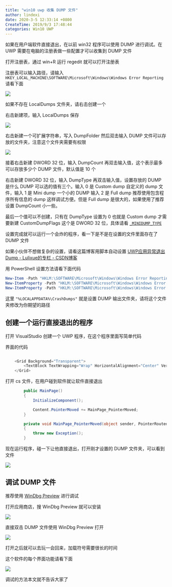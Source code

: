 ```yaml
---
title: "win10 uwp 收集 DUMP 文件"
author: lindexi
date: 2020-3-5 12:33:14 +0800
CreateTime: 2019/9/3 17:48:44
categories: Win10 UWP
---
```


如果在用户端软件直接退出，在以前 win32 程序可以使用 DUMP 进行调试。在 UWP 需要在电脑的注册表做一些配置才可以收集到 DUMP 文件

<!--more-->


<!-- CreateTime:2019/9/3 17:48:44 -->

<!-- csdn -->

打开注册表，通过 win+R 运行 regedit 就可以打开注册表

注册表可以输入路径，请输入 `HKEY_LOCAL_MACHINE\SOFTWARE\Microsoft\Windows\Windows Error Reporting` 请看下面

<!-- ![](image/win10 uwp 收集 DUMP 文件/win10 uwp 收集 DUMP 文件1.png) -->

![](http://image.acmx.xyz/lindexi%2F2018111584338869)

如果不存在 LocalDumps 文件夹，请右击创建一个

右击新建项，输入 LocalDumps 保存

<!-- ![](image/win10 uwp 收集 DUMP 文件/win10 uwp 收集 DUMP 文件3.png) -->

![](http://image.acmx.xyz/lindexi%2F2018111584453145)

右击新建一个可扩展字符串，写入 DumpFolder 然后双击输入 DUMP 文件可以存放的文件夹，注意这个文件夹需要有权限

<!-- ![](image/win10 uwp 收集 DUMP 文件/win10 uwp 收集 DUMP 文件4.png) -->

![](http://image.acmx.xyz/lindexi%2F2018111584635904)

接着右击新建 DWORD 32 位，输入 DumpCount 再双击输入值，这个表示最多可以存放多少个 DUMP 文件，默认值是 10 个

右击新建 DWORD 32 位，输入 DumpType 再双击输入值，设置存放的 DUMP 是什么 DUMP 可以选的值有三个。输入 0 是 Custom dump 自定义的 dump 文件，输入 1 是 Mini dump 一个小的 DUMP 输入 2 是 Full dump 推荐使用包含程序所有信息的 dump 这样调试方便。但是  Full dump 是很大的，如果使用了推荐设置 DumpCount 小一些。

最后一个值可以不创建，只有在 DumpType 设置为 0 也就是 Custom dump 才需要新建 CustomDumpFlags 这个是 DWORD 32 位，具体请看 [`_MINIDUMP_TYPE`](https://docs.microsoft.com/en-us/windows/desktop/api/minidumpapiset/ne-minidumpapiset-_minidump_type )

设置完成就可以运行一个会炸的程序，看一下是不是在设置的文件里面存在了 DUMP 文件

如果小伙伴不想做复杂的设置，请看这篇博客用脚本自动设置 [UWP应用异常退出Dump - Lulixue的专栏 - CSDN博客](https://blog.csdn.net/Meta_Cpp/article/details/88657660 )

用 PowerShell 设置方法请看下面代码

```PowerShell
New-Item -Path "HKLM:\SOFTWARE\Microsoft\Windows\Windows Error Reporting" -Name "LocalDumps"
New-ItemProperty -Path "HKLM:\SOFTWARE\Microsoft\Windows\Windows Error Reporting\LocalDumps" -Name "DumpFolder" -Value "%LOCALAPPDATA%\CrashDumps" -PropertyType "ExpandString"
New-ItemProperty -Path "HKLM:\SOFTWARE\Microsoft\Windows\Windows Error Reporting\LocalDumps" -Name "DumpCount" -Value 10 -PropertyType DWord
```

这里 `"%LOCALAPPDATA%\CrashDumps"` 就是设置 DUMP 输出文件夹，请将这个文件夹修改为你期望的路径

## 创建一个运行直接退出的程序

打开 VisualStudio 创建一个 UWP 程序，在这个程序里面写简单代码

界面的代码

```csharp

    <Grid Background="Transparent">
        <TextBlock TextWrapping="Wrap" HorizontalAlignment="Center" VerticalAlignment="Center" Text="不要碰我，碰我就直接退出&#x0a;&#x0a;欢迎访问我博客 http://lindexi.gitee.io 里面有大量 UWP WPF 博客"/>
    </Grid>
```

打开 cs 文件，在用户碰到软件就让软件直接退出

```csharp
        public MainPage()
        {
            InitializeComponent();

            Content.PointerMoved += MainPage_PointerMoved;
        }

        private void MainPage_PointerMoved(object sender, PointerRoutedEventArgs e)
        {
            throw new Exception();
        }
```

现在运行程序，碰一下让他直接退出，打开刚才设置的 DUMP 文件夹，可以看到文件

<!-- ![](image/win10 uwp 收集 DUMP 文件/win10 uwp 收集 DUMP 文件5.png) -->

![](http://image.acmx.xyz/lindexi%2F201811159442184)

## 调试 DUMP 文件

推荐使用 [WinDbg Preview](https://www.microsoft.com/store/productId/9PGJGD53TN86) 进行调试

打开应用商店，搜 WinDbg Preview 就可以安装

<!-- ![](image/win10 uwp 收集 DUMP 文件/win10 uwp 收集 DUMP 文件0.png) -->

![](http://image.acmx.xyz/lindexi%2F201811158415972)

直接双击 DUMP 文件使用 WinDbg Preview 打开

<!-- ![](image/win10 uwp 收集 DUMP 文件/win10 uwp 收集 DUMP 文件6.png) -->

![](https://i.loli.net/2018/11/15/5becc6780d3b3.jpg)

打开之后就可以去玩一会回来，加载符号需要很长的时间

这个软件的每个界面功能请看下面

<!-- ![](image/win10 uwp 收集 DUMP 文件/win10 uwp 收集 DUMP 文件7.png) -->

![](https://i.loli.net/2018/11/15/5becc7d4db994.jpg)

调试的方法本文就不告诉大家了

